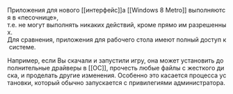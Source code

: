 Приложения для нового [[интерфейс]]а [[Windows 8 Metro]] выполняются в «песочнице», 
т.е. не могут выполнять никаких действий, кроме прямо им разрешенных. 
Для сравнения, приложения для рабочего стола имеют полный доступ к системе. 

Например, если Вы скачали и запустили игру, она может установить дополнительные драйверы в [[ОС]], прочесть любые файлы с жесткого диска, и проделать другие изменения. Особенно это касается процесса установки, который обычно запускается с привилегиями администратора.